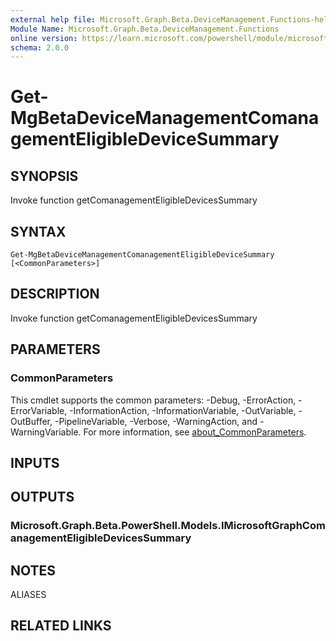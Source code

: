 ```yaml
---
external help file: Microsoft.Graph.Beta.DeviceManagement.Functions-help.xml
Module Name: Microsoft.Graph.Beta.DeviceManagement.Functions
online version: https://learn.microsoft.com/powershell/module/microsoft.graph.beta.devicemanagement.functions/get-mgbetadevicemanagementcomanagementeligibledevicesummary
schema: 2.0.0
---
```


# Get-MgBetaDeviceManagementComanagementEligibleDeviceSummary

## SYNOPSIS
Invoke function getComanagementEligibleDevicesSummary

## SYNTAX

```
Get-MgBetaDeviceManagementComanagementEligibleDeviceSummary [<CommonParameters>]
```

## DESCRIPTION
Invoke function getComanagementEligibleDevicesSummary

## PARAMETERS

### CommonParameters
This cmdlet supports the common parameters: -Debug, -ErrorAction, -ErrorVariable, -InformationAction, -InformationVariable, -OutVariable, -OutBuffer, -PipelineVariable, -Verbose, -WarningAction, and -WarningVariable. For more information, see [about_CommonParameters](http://go.microsoft.com/fwlink/?LinkID=113216).

## INPUTS

## OUTPUTS

### Microsoft.Graph.Beta.PowerShell.Models.IMicrosoftGraphComanagementEligibleDevicesSummary
## NOTES

ALIASES

## RELATED LINKS

